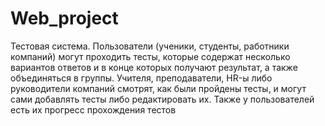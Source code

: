 # Web_project
Тестовая система. Пользователи (ученики, студенты, работники компаний) могут проходить тесты, 
которые содержат несколько вариантов ответов и в конце которых получают результат, а также объединяться в группы. 
Учителя, преподаватели, HR-ы либо руководители компаний смотрят, как были пройдены тесты, и могут сами добавлять тесты 
либо редактировать их. Также у пользователей есть их прогресс прохождения тестов
